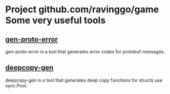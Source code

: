 # Project github.com/ravinggo/game Some very useful tools

## [gen-proto-error](./gen-proto-error/README.md)
gen-proto-error is a tool that generates error codes for protobuf messages.


## [deepcopy-gen](./deepcopy-gen/README.md)
deepcopy-gen is a tool that generates deep copy functions for structs use sync.Pool.